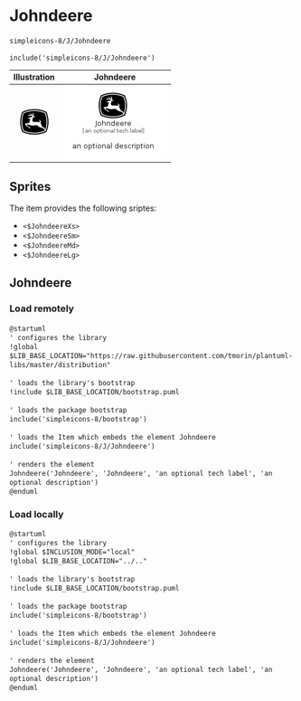 # Johndeere


```text
simpleicons-8/J/Johndeere
```

```text
include('simpleicons-8/J/Johndeere')
```



| Illustration | Johndeere |
| :---: | :---: |
| ![illustration for Illustration](../../simpleicons-8/J/Johndeere.png) | ![illustration for Johndeere](../../simpleicons-8/J/Johndeere.Local.png) |



## Sprites
The item provides the following sriptes:

- `<$JohndeereXs>`
- `<$JohndeereSm>`
- `<$JohndeereMd>`
- `<$JohndeereLg>`





## Johndeere

### Load remotely
```plantuml
@startuml
' configures the library
!global $LIB_BASE_LOCATION="https://raw.githubusercontent.com/tmorin/plantuml-libs/master/distribution"

' loads the library's bootstrap
!include $LIB_BASE_LOCATION/bootstrap.puml

' loads the package bootstrap
include('simpleicons-8/bootstrap')

' loads the Item which embeds the element Johndeere
include('simpleicons-8/J/Johndeere')

' renders the element
Johndeere('Johndeere', 'Johndeere', 'an optional tech label', 'an optional description')
@enduml
```

### Load locally
```plantuml
@startuml
' configures the library
!global $INCLUSION_MODE="local"
!global $LIB_BASE_LOCATION="../.."

' loads the library's bootstrap
!include $LIB_BASE_LOCATION/bootstrap.puml

' loads the package bootstrap
include('simpleicons-8/bootstrap')

' loads the Item which embeds the element Johndeere
include('simpleicons-8/J/Johndeere')

' renders the element
Johndeere('Johndeere', 'Johndeere', 'an optional tech label', 'an optional description')
@enduml
```

